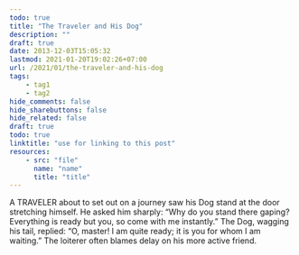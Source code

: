 ```yaml
---
todo: true
title: "The Traveler and His Dog"
description: ""
draft: true
date: 2013-12-03T15:05:32
lastmod: 2021-01-20T19:02:26+07:00
url: /2021/01/the-traveler-and-his-dog
tags:
    - tag1
    - tag2
hide_comments: false
hide_sharebuttons: false
hide_related: false
draft: true
todo: true
linktitle: "use for linking to this post"
resources:
    - src: "file"
      name: "name"
      title: "title"
---
```


A TRAVELER about to set out on a journey saw his Dog stand at the door stretching himself. He asked him sharply: “Why do you stand there gaping? Everything is ready but you, so come with me instantly.” The Dog, wagging his tail, replied: “O, master! I am quite ready; it is you for whom I am waiting.”
The loiterer often blames delay on his more active friend.
